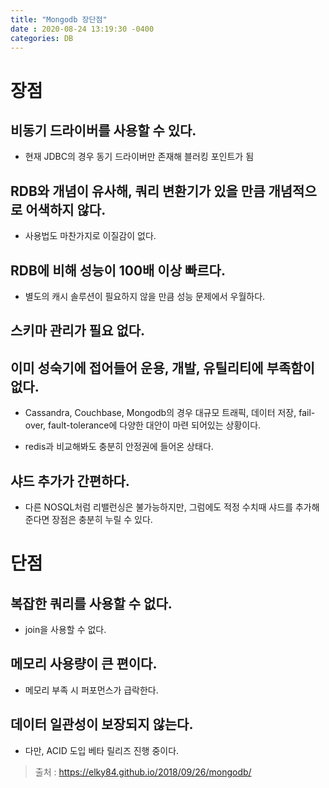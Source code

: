 ```yaml
---
title: "Mongodb 장단점"
date : 2020-08-24 13:19:30 -0400
categories: DB
---
```



# 장점

## 비동기 드라이버를 사용할 수 있다.

- 현재 JDBC의 경우 동기 드라이버만 존재해 블러킹 포인트가 됨

## RDB와 개념이 유사해, 쿼리 변환기가 있을 만큼 개념적으로 어색하지 않다.

- 사용법도 마찬가지로 이질감이 없다.

## RDB에 비해 성능이 100배 이상 빠르다.

- 별도의 캐시 솔루션이 필요하지 않을 만큼 성능 문제에서 우월하다.

## 스키마 관리가 필요 없다.

## 이미 성숙기에 접어들어 운용, 개발, 유틸리티에 부족함이 없다.

- Cassandra, Couchbase, Mongodb의 경우 대규모 트래픽, 데이터 저장, fail-over, fault-tolerance에 다양한 대안이 마련 되어있는 상황이다.

- redis과 비교해봐도 충분히 안정권에 들어온 상태다.

## 샤드 추가가 간편하다.

- 다른 NOSQL처럼 리밸런싱은 불가능하지만, 그럼에도 적정 수치때 샤드를 추가해준다면 장점은 충분히 누릴 수 있다.


# 단점

## 복잡한 쿼리를 사용할 수 없다.

- join을 사용할 수 없다.

## 메모리 사용량이 큰 편이다.

- 메모리 부족 시 퍼포먼스가 급락한다.

## 데이터 일관성이 보장되지 않는다.

- 다만, ACID 도입 베타 릴리즈 진행 중이다.

> 출처 : https://elky84.github.io/2018/09/26/mongodb/
